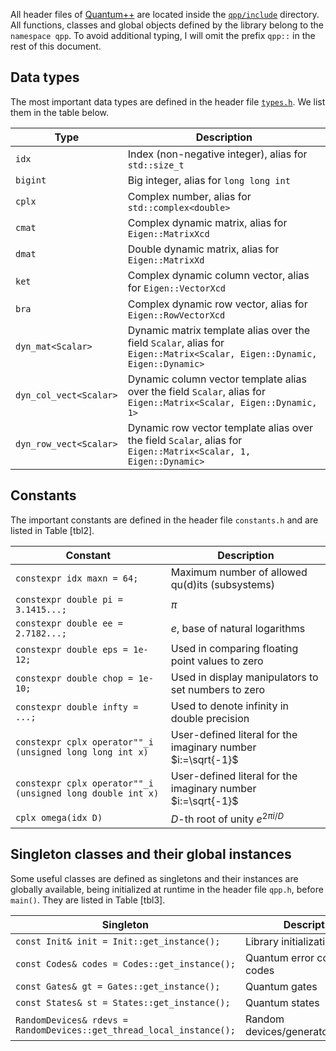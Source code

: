 All header files of [Quantum++](https://github.com/vsoftco/qpp) are
located inside the [`qpp/include`](https://github.com/vsoftco/qpp/tree/master/include) directory. 
All functions, classes and global objects defined by the library belong to the `namespace qpp`. 
To avoid additional typing, I will omit the prefix `qpp::` in the rest of
this document.

Data types
----------
The most important data types are defined in the header file [`types.h`](https://github.com/vsoftco/qpp/blob/master/include/types.h).
We list them in the table below.

| Type                    | Description                                                                                                              |
|-------------------------|--------------------------------------------------------------------------------------------------------------------------|
| `idx`                   | Index (non-negative integer), alias for `std::size_t`                                                                    |
| `bigint`                | Big integer, alias for `long long int`                                                                                   |
| `cplx`                  | Complex number, alias for `std::complex<double>`                                                                         |
| `cmat`                  | Complex dynamic matrix, alias for `Eigen::MatrixXcd`                                                                     |
| `dmat`                  | Double dynamic matrix, alias for `Eigen::MatrixXd`                                                                       |
| `ket`                   | Complex dynamic column vector, alias for `Eigen::VectorXcd`                                                              |
| `bra`                   | Complex dynamic row vector, alias for `Eigen::RowVectorXcd`                                                              |                                        
| `dyn_mat<Scalar>`       | Dynamic matrix template alias over the field `Scalar`, alias for `Eigen::Matrix<Scalar, Eigen::Dynamic, Eigen::Dynamic>` |
| `dyn_col_vect<Scalar>`  | Dynamic column vector template alias over the field `Scalar`, alias for `Eigen::Matrix<Scalar, Eigen::Dynamic, 1>`       |
| `dyn_row_vect<Scalar>`  | Dynamic row vector template alias over the field `Scalar`, alias for `Eigen::Matrix<Scalar, 1, Eigen::Dynamic>`          |

Constants
---------
The important constants are defined in the header file `constants.h` and
are listed in Table \[tbl2\].
 
| Constant                                                     | Description                                                  |
|--------------------------------------------------------------|--------------------------------------------------------------|
| `constexpr idx maxn = 64;`                                   | Maximum number of allowed qu(d)its (subsystems)              |
| `constexpr double pi = 3.1415...;`                           | $\pi$                                                        |
| `constexpr double ee = 2.7182...;`                           | $e$, base of natural logarithms                              |
| `constexpr double eps = 1e-12;`                              | Used in comparing floating point values to zero              | 
| `constexpr double chop = 1e-10;`                             | Used in display manipulators to set numbers to zero          |
| `constexpr double infty = ...;`                              | Used to denote infinity in double precision                  |
| `constexpr cplx operator""_i` `(unsigned long long int x)`   | User-defined literal for the imaginary number $i:=\sqrt{-1}$ |
| `constexpr cplx operator""_i` `(unsigned long double int x)` | User-defined literal for the imaginary number $i:=\sqrt{-1}$ |
| `cplx omega(idx D)`                                          | $D$-th root of unity $e^{2\pi i/D}$                          |

Singleton classes and their global instances
--------------------------------------------
Some useful classes are defined as singletons and their instances are
globally available, being initialized at runtime in the header file
`qpp.h`, before `main()`. They are listed in Table \[tbl3\].

| Singleton                                                              | Description
|------------------------------------------------------------------------|-----------------------------------|
| `const Init& init = Init::get_instance();`                             | Library initialization            |
| `const Codes& codes = Codes::get_instance();`                          | Quantum error correcting codes    |
| `const Gates& gt = Gates::get_instance();`                             | Quantum gates                     |
| `const States& st = States::get_instance();`                           | Quantum states                    |
| `RandomDevices& rdevs =` `RandomDevices::get_thread_local_instance();` | Random devices/generators/engines |

